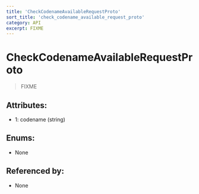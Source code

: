 ```yaml
---
title: 'CheckCodenameAvailableRequestProto'
sort_title: 'check_codename_available_request_proto'
category: API
excerpt: FIXME
---
```


# CheckCodenameAvailableRequestProto

> FIXME

## Attributes:

- 1: codename (string)

## Enums:

- None

## Referenced by:

- None
